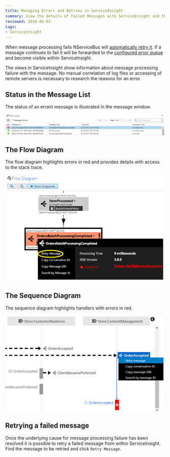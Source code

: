 ```yaml
---
title: Managing Errors and Retries in ServiceInsight
summary: View the details of Failed Messages with ServiceInsight and the Retry them
reviewed: 2016-06-02
tags:
- ServiceInsight
---
```



When message processing fails NServiceBus will [automatically retry it](/nservicebus/errors/automatic-retries.md). If a message continues to fail it will be forwarded to the [configured error queue](/nservicebus/errors/) and become visible within ServiceInsight.

The views in ServiceInsight show information about message processing failure with the message. No manual correlation of log files or accessing of remote servers is necessary to research the reasons for an error.


## Status in the Message List

The status of an errant message is illustrated in the message window.

![An Error in the Message Window](images/overview-messagewindowerror.png 'width=500')


## The Flow Diagram

The flow diagram highlights errors in red and provides details with access to the stack trace.

![Error in the flow diagram](images/overview-flowdiagramwitherror.png 'width=500')


## The Sequence Diagram

The sequence diagram highlights handlers with errors in red.

![Error in the sequence diagram](images/overview-sequence-diagram-witherror.png 'width=500')


## Retrying a failed message

Once the underlying cause for message processing failure has been resolved it is possible to retry a failed message from within ServiceInsight. Find the message to be retried and click `Retry Message`.